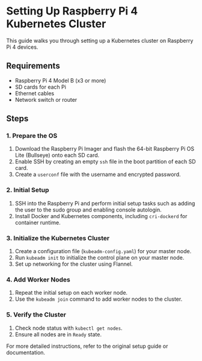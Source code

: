 # Setting Up Raspberry Pi 4 Kubernetes Cluster

This guide walks you through setting up a Kubernetes cluster on Raspberry Pi 4 devices.

## Requirements

- Raspberry Pi 4 Model B (x3 or more)
- SD cards for each Pi
- Ethernet cables
- Network switch or router

## Steps

### 1. Prepare the OS

1. Download the Raspberry Pi Imager and flash the 64-bit Raspberry Pi OS Lite (Bullseye) onto each SD card.
2. Enable SSH by creating an empty `ssh` file in the boot partition of each SD card.
3. Create a `userconf` file with the username and encrypted password.

### 2. Initial Setup

1. SSH into the Raspberry Pi and perform initial setup tasks such as adding the user to the sudo group and enabling console autologin.
2. Install Docker and Kubernetes components, including `cri-dockerd` for container runtime.

### 3. Initialize the Kubernetes Cluster

1. Create a configuration file (`kubeadm-config.yaml`) for your master node.
2. Run `kubeadm init` to initialize the control plane on your master node.
3. Set up networking for the cluster using Flannel.

### 4. Add Worker Nodes

1. Repeat the initial setup on each worker node.
2. Use the `kubeadm join` command to add worker nodes to the cluster.

### 5. Verify the Cluster

1. Check node status with `kubectl get nodes`.
2. Ensure all nodes are in `Ready` state.

For more detailed instructions, refer to the original setup guide or documentation.
